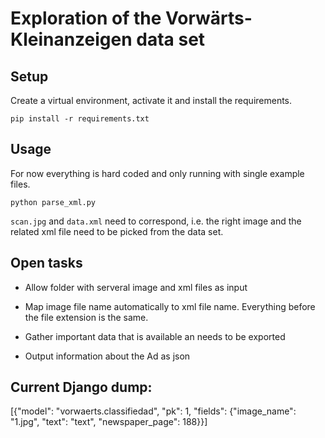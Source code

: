 # Exploration of the Vorwärts-Kleinanzeigen data set

## Setup

Create a virtual environment, activate it and install the requirements.

```shell
pip install -r requirements.txt
```

## Usage

For now everything is hard coded and only running with single example files.

```shell
python parse_xml.py
```

`scan.jpg` and `data.xml` need to correspond, i.e. the right image and the related
xml file need to be picked from the data set.

## Open tasks

* Allow folder with serveral image and xml files as input

* Map image file name automatically to xml file name. Everything before the file extension is the same.

* Gather important data that is available an needs to be exported

* Output information about the Ad as json


## Current Django dump:

[{"model": "vorwaerts.classifiedad", "pk": 1, "fields": {"image_name": "1.jpg", "text": "text", "newspaper_page": 188}}]
